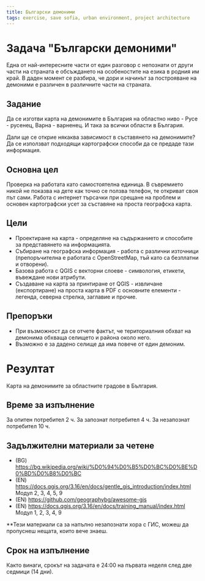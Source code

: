 ```yaml
---
title: Български демоними
tags: exercise, save sofia, urban environment, project architecture
---
```

# Задача "Български демоними"

Една от най-интересните части от един разговор с непознати от други части на страната е обсъждането на особеностите на езика в родния им край. В даден момент се разбира, че дори и начинът за построяване на демоними е различен в различните части на страната.

## Задание

Да се изготви карта на демонимите в България на областно ниво - Русе - русенец, Варна - варненец. И така за всички области в България.

Дали ще се открие някаква зависимост в съставянето на демонимите? Да се използват подходящи картографски способи да се предаде тази информация.

## Основна цел

Проверка на работата като самостоятелна единица. В съвремието никой не показва на дете как точно се ползва телефон, те откриват своя път сами. Работа с интернет търсачки при срещане на проблем и основен картографски усет за съставяне на проста географска карта.

## Цели

- Проектиране на карта - определяне на съдържанието и способите за представянето на информацията.
- Събиране на географска информация - работа с различни източници (препоръчителна е работата с OpenStreetMap, тъй като са безплатни и отворени).
- Базова работа с QGIS с векторни слоеве - симвология, етикети, въвеждане нови атрибути.
- Създаване на карта за принтиране от QGIS - извличане (експортиране) на проста карта в PDF с основните елементи - легенда, северна стрелка, заглавие и прочие.

## Препоръки

- При възможност да се отчете фактът, че териториалния обхват на демонима обхваща селището и района около него.
- Възможно е за дадено селище да има повече от един демоним.

# Резултат

Карта на демонимите за областните градове в България.

## Време за изпълнение

За опитен потребител 2 ч.
За запознат потребител 4 ч.
За незапознат потребител 10 ч.

## Задължителни материали за четене

- (BG) https://bg.wikipedia.org/wiki/%D0%94%D0%B5%D0%BC%D0%BE%D0%BD%D0%B8%D0%BC
- (EN) https://docs.qgis.org/3.16/en/docs/gentle_gis_introduction/index.html Модул 2, 3, 4, 5, 9
- (EN) https://github.com/geographybg/awesome-gis
- (EN) https://docs.qgis.org/3.16/en/docs/training_manual/index.html Модул 1, 2, 3, 4, 9

**Тези материали са за напълно незапознати хора с ГИС, можеш да пропуснеш нещата, които вече знаеш.

## Срок на изпълнение

Както винаги, срокът на задачата е 24:00 на първата неделя след две седмици (14 дни).
